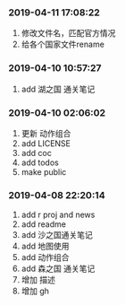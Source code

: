 ### 2019-04-11 17:08:22

1. 修改文件名，匹配官方情况
1. 给各个国家文件rename

### 2019-04-10 10:57:27

1. add 湖之国 通关笔记

### 2019-04-10 02:06:02

1. 更新 动作组合
1. add LICENSE
1. add coc
1. add todos
1. make public

### 2019-04-08 22:20:14

1. add r proj and news
1. add readme
1. add 沙之国通关笔记
1. add 地图使用
1. add 动作组合
1. add 森之国 通关笔记
1. 增加 描述
1. 增加 gh
